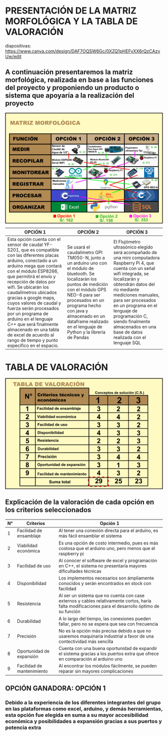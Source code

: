 # PRESENTACIÓN DE LA MATRIZ MORFOLÓGICA Y LA TABLA DE VALORACIÓN

diapositivas: https://www.canva.com/design/DAF7OQSW6Gc/0XZQ1pHEFvXX6rQzCAzvUw/edit

## A continuación presentaremos la matriz morfológica, realizada en base a las funciones del proyecto y proponiendo un producto o sistema que apoyaría a la realización del proyecto

<img src="https://github.com/Jordan300105/FUNDAMENTOS-DE-DISE-O/blob/main/Imagenes/matriz%20morfologica%20y%20tabla%20de%20valoracion/matriz_morfologica.png" alt="foto"  align="center">

| OPCIÓN 1 | OPCIÓN 2 | OPCIÓN 3 |
|--------------|--------------|--------------|
|  Esta opción cuenta con el sensor de caudal YF-S201, que es compatible con las diferentes placas arduino, conectado a un arduino mega que contará con el módulo ESP8266, que permitirá el envío y recepción de datos por wifi. Se ubicarán los caudalímetros ubicados gracias a google maps, cuyos valores de caudal y fuerza serán procesados por un programa de arduino en el lenguaje C++ que será finalmente almacenado en una tabla de excel de acuerdo al rango de tiempo y punto específico en el espacio.  | Se usará el caudalímetro GPI TM050-N, junto a un arduino uno con el módulo de bluetooth. Se localizarán los puntos de medición con el módulo GPS NEO-6 para ser procesados en un programa hecho con java y almacenado en un dataframe realizado en el lenguaje de Python y la librería de Pandas    | El Flujómetro ultrasónico elegido será acompañado de una mini computadora Raspberry Pi 4, que cuenta con un señal wifi integrada, se localizarán y obtendrán datos del río mediante mediciones manuales, para ser procesados en un programa en el lenguaje de programación C, siendo finalmente almacenados en una base de datos realizada con el lenguaje SQL |



# TABLA DE VALORACIÓN

<img src="https://github.com/Jordan300105/FUNDAMENTOS-DE-DISE-O/blob/main/Imagenes/matriz%20morfologica%20y%20tabla%20de%20valoracion/tabla_de_valoracion.png" alt="foto"  align="center">

## Explicación de la valoración de cada opción en los criterios seleccionados


| N° | Criterios | Opción 1 |
|--------------|--------------|--------------|
| 1    | Facilidad de ensamblaje    | Al tener una conexión directa para el arduino, es más fácil ensamblar el sistema    |
| 2    | Viabilidad económica    | Es una opción de costo intermedio, pues es más costosa que el arduino uno, pero menos que el raspberry pi    |
| 3    | Facilidad de uso    | Al conocer el software de excel y programación en C++, el sistema no presentaría mayores dificultades técnicas    |
| 4    | Disponibilidad    | Los implementos necesarios son ámpliamente conocidos y serán encontrados en stock con facilidad    |
| 5    | Resistencia   | Al ser un sistema que no cuenta con case externos y cables relativamente cortos, haría falta modificaciones para el desarrollo óptimo de su función    |
| 6    | Durabilidad    | A lo largo del tiempo, las conexiones pueden fallar, pero no se espera que sea con frecuencia    |
| 7    | Precisión    | No es la opción más precisa debido a que no usaremos maquinaria industrial a favor de una contectividad más sencilla    |
| 8    | Oportunidad de expansión    | Cuenta con una buena oportunidad de expandir el sistema gracias a los puertos extra que ofrece en comparación al arduino uno   |
| 9    | Facilidad de mantenimiento    | Al encontrar los módulos fácilmente, se pueden reparar sin mayores complicaciones    |



## OPCIÓN GANADORA: OPCIÓN 1

### Debido a la experiencia de los diferentes integrantes del grupo en las plataformas como excel, arduino, y demás herramientas, esta opción fue elegida en suma a su mayor accesibilidad económica y posibilidades a expansión gracias a sus puertos y potencia extra
